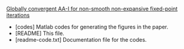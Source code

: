 [Globally convergent AA-I for non-smooth non-expansive fixed-point iterations](http://stanford.edu/~boyd/papers/nonexp_global_aa1.html)

* [codes] Matlab codes for generating the figures in the paper.
* [README] This file.
* [readme-code.txt] Documentation file for the codes.
